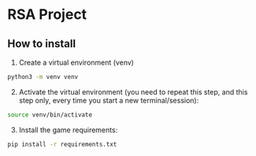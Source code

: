 # RSA Project
## How to install

1. Create a virtual environment (venv)
```bash
python3 -m venv venv
```

2. Activate the virtual environment (you need to repeat this step, and this step only, every time you start a new terminal/session):
```bash
source venv/bin/activate
```

3. Install the game requirements:
```bash
pip install -r requirements.txt
```
